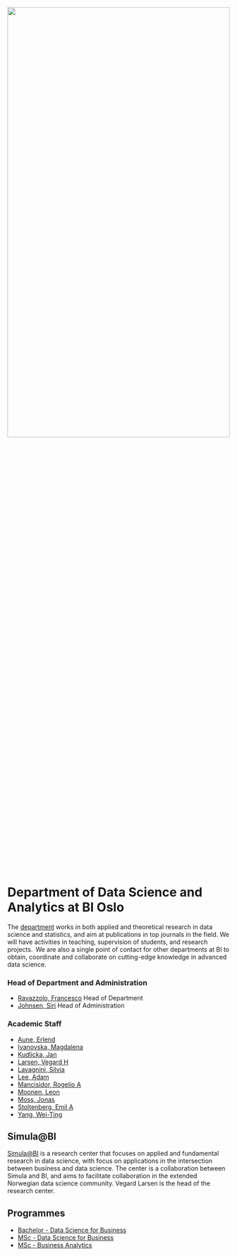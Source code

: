 <!--

**Here are some ideas to get you started:**

🙋‍♀️ A short introduction - what is your organization all about?
🌈 Contribution guidelines - how can the community get involved?
👩‍💻 Useful resources - where can the community find your docs? Is there anything else the community should know?
🍿 Fun facts - what does your team eat for breakfast?
🧙 Remember, you can do mighty things with the power of [Markdown](https://docs.github.com/github/writing-on-github/getting-started-with-writing-and-formatting-on-github/basic-writing-and-formatting-syntax)
-->

<p align='center'><img src="https://github.com/ML-BI/.github/blob/main/profile/image1.jpeg" width="100%" height="50%"></p>

# **Department of Data Science and Analytics at BI Oslo**
The [department](https://www.bi.edu/research/find-department/department-of-data-science-and-analytics/) works in both applied and theoretical research in data science and statistics, and aim at publications in top journals in the field. We will have activities in teaching, supervision of students, and research projects.  We are also a single point of contact for other departments at BI to obtain, coordinate and collaborate on cutting-edge knowledge in advanced data science.

### Head of Department and Administration
* [Ravazzolo, Francesco](https://www.bi.edu/about-bi/employees/department-of-data-science-and-analytics/francesco-ravazzolo/) Head of Department
* [Johnsen, Siri](https://www.bi.edu/about-bi/employees/department-of-data-science-and-analytics/siri-johnsen/) Head of Administration

### Academic Staff
* [Aune, Erlend](https://www.bi.edu/about-bi/employees/department-of-data-science-and-analytics/erlend-aune/)
* [Ivanovska, Magdalena](https://www.bi.edu/about-bi/employees/department-of-data-science-and-analytics/magdalena-ivanovska/)
* [Kudlicka, Jan](https://www.bi.edu/about-bi/employees/department-of-data-science-and-analytics/jan-kudlicka/)
* [Larsen, Vegard H](https://www.bi.edu/about-bi/employees/department-of-data-science-and-analytics/vegard-hoghaug-larsen/)
* [Lavagnini, Silvia](https://www.bi.edu/about-bi/employees/department-of-data-science-and-analytics/silvia-lavagnini/)
* [Lee, Adam](https://www.bi.edu/about-bi/employees/department-of-data-science-and-analytics/adam-lee/)
* [Mancisidor, Rogelio A](https://www.bi.edu/about-bi/employees/department-of-data-science-and-analytics/rogelio-andrade-mancisidor/)
* [Moonen, Leon](https://www.bi.edu/about-bi/employees/department-of-data-science-and-analytics/leon-moonen/)
* [Moss, Jonas](https://www.bi.edu/about-bi/employees/department-of-data-science-and-analytics/jonas-moss/)
* [Stoltenberg, Emil A](https://www.bi.edu/about-bi/employees/department-of-data-science-and-analytics/emil-aas-stoltenberg/)
* [Yang, Wei-Ting](https://www.bi.edu/about-bi/employees/department-of-data-science-and-analytics/wei-ting-yang/)

## Simula@BI
[Simula@BI](https://www.bi.edu/research/research-centres/simulabi/) is a research center that focuses on applied and fundamental research in data science, with focus on applications in the intersection between business and data science. The center is a collaboration between Simula and BI, and aims to facilitate collaboration in the extended Norwegian data science community. Vegard Larsen is the head of the research center.

## **Programmes**
* [Bachelor - Data Science for Business](https://www.bi.edu/programmes-and-individual-courses/bachelor-programmes/Data-Science-for-Business/)
* [MSc - Data Science for Business](https://www.bi.edu/programmes-and-individual-courses/master-programmes/data-science-for-business/)
* [MSc - Business Analytics](https://www.bi.edu/programmes-and-individual-courses/master-programmes/business-analytics/)
